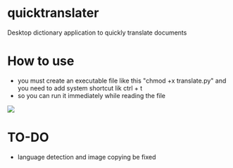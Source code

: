 # quicktranslater
Desktop dictionary application to quickly translate documents

# How to use
- you must create an executable file like this "chmod +x translate.py" and you need to add system shortcut lik ctrl + t 
- so you can run it immediately while reading the file

<img src="ornek.gif" border="0" />

# TO-DO
- language detection and image copying be fixed
